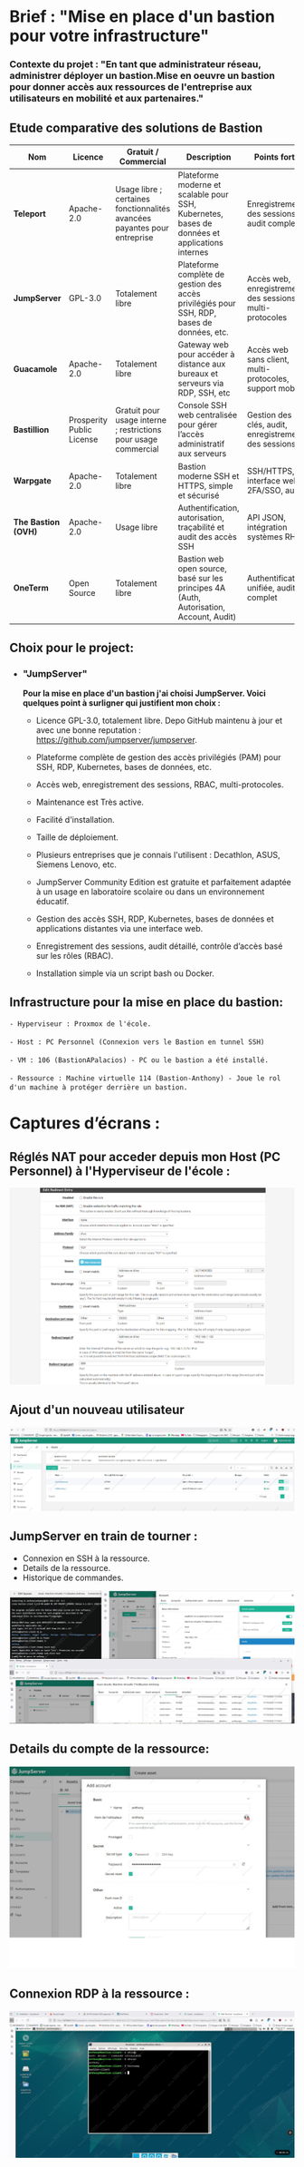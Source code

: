 # Brief : "Mise en place d'un bastion pour votre infrastructure"

### Contexte du projet : "En tant que administrateur réseau, administrer déployer un bastion.Mise en oeuvre un bastion pour donner accès aux ressources de l'entreprise aux utilisateurs en mobilité et aux partenaires."

## Etude comparative des solutions de Bastion

 
  
  | Nom | Licence | Gratuit / Commercial | Description | Points forts | Maintenance | Facilité d’installation | Taille de déploiement | Lien / Référence |
  |---|---|---|---|---|---|---|---|---|
  | **Teleport** | Apache-2.0 | Usage libre ; certaines fonctionnalités avancées payantes pour entreprise | Plateforme moderne et scalable pour SSH, Kubernetes, bases de données et applications internes | Enregistrement des sessions, audit complet | Très active | Moyenne à complexe | Moyen à grand | [GitHub](https://github.com/gravitational/teleport) |
  | **JumpServer** | GPL-3.0 | Totalement libre | Plateforme complète de gestion des accès privilégiés pour SSH, RDP, bases de données, etc. | Accès web, enregistrement des sessions, multi-protocoles | Très active | Moyenne | Moyen à grand | [GitHub](https://github.com/jumpserver/jumpserver) |
  | **Guacamole** | Apache-2.0 | Totalement libre | Gateway web pour accéder à distance aux bureaux et serveurs via RDP, SSH, etc | Accès web sans client, multi-protocoles, support mobile | Très active | Moyenne | Petit à moyen | [GitHub](https://github.com/apache/guacamole-client) |
  | **Bastillion** | Prosperity Public License | Gratuit pour usage interne ; restrictions pour usage commercial | Console SSH web centralisée pour gérer l’accès administratif aux serveurs | Gestion des clés, audit, enregistrement des sessions | Active | Facile | Petit à moyen | [Site officiel](https://www.bastillion.io/) |
  | **Warpgate** | Apache-2.0 | Totalement libre | Bastion moderne SSH et HTTPS, simple et sécurisé | SSH/HTTPS, interface web, 2FA/SSO, audit | Active | Facile | Petit à moyen | [GitHub](https://github.com/warp-tech/warpgate) |
  | **The Bastion (OVH)** | Apache-2.0 | Usage libre | Authentification, autorisation, traçabilité et audit des accès SSH | API JSON, intégration systèmes RH | Modérément active | Moyenne | Petit à moyen | [GitHub](https://github.com/ovh/the-bastion) |
  | **OneTerm** | Open Source | Totalement libre | Bastion web open source, basé sur les principes 4A (Auth, Autorisation, Account, Audit) | Authentification unifiée, audit complet | Moins active | Facile | Petit | [Article Medium](https://medium.com/@song.lhlh/oneterm-the-open-source-bastion-host-i-refactored-in-three-months-576e82b24b66) |


## Choix pour le project:

- ### "JumpServer"
	
    **Pour la mise en place d'un bastion j'ai choisi JumpServer. Voici quelques point à surligner qui justifient mon choix :**
	    
	- Licence GPL-3.0, totalement libre. Depo GitHub maintenu à jour et avec une bonne reputation : https://github.com/jumpserver/jumpserver.

	- Plateforme complète de gestion des accès privilégiés (PAM) pour SSH, RDP, Kubernetes, bases de données, etc.

	- Accès web, enregistrement des sessions, RBAC, multi-protocoles.  
	  
    - Maintenance est Très active.
	  
    - Facilité d'installation.  
	  
    - Taille de déploiement.

	- Plusieurs entreprises que je connais l'utilisent : Decathlon, ASUS, Siemens Lenovo, etc.
	
    - JumpServer Community Edition est gratuite et parfaitement adaptée à un usage en laboratoire scolaire ou dans un environnement éducatif.
	
    - Gestion des accès SSH, RDP, Kubernetes, bases de données et applications distantes via une interface web.
	
    - Enregistrement des sessions, audit détaillé, contrôle d’accès basé sur les rôles (RBAC).
	
    - Installation simple via un script bash ou Docker.

## Infrastructure pour la mise en place du bastion:

    - Hyperviseur : Proxmox de l'école.
    
    - Host : PC Personnel (Connexion vers le Bastion en tunnel SSH)
    
    - VM : 106 (BastionAPalacios) - PC ou le bastion a été installé.
    
    - Ressource : Machine virtuelle 114 (Bastion-Anthony) - Joue le rol d'un machine à protéger derrière un bastion.


# Captures d’écrans :

## Réglés NAT pour acceder depuis mon Host (PC Personnel) à l'Hyperviseur de l'école :

![alt text](ScreenShots/reglesNAT.png)

## Ajout d'un nouveau utilisateur

![alt text](<ScreenShots/JumpServer_ Users.jpg>)


## **JumpServer** en train de tourner :
 - Connexion en SSH à la ressource.
 - Details de la ressource.
 - Historique de commandes.

![alt text](ScreenShots/JumpServer_Running.jpg)

## Details du compte de la ressource:

![alt text](<ScreenShots/JumpServer_ Asset_Add -account.jpg>)

## Connexion RDP à la ressource :
![alt text](ScreenShots/RDP.jpg)


